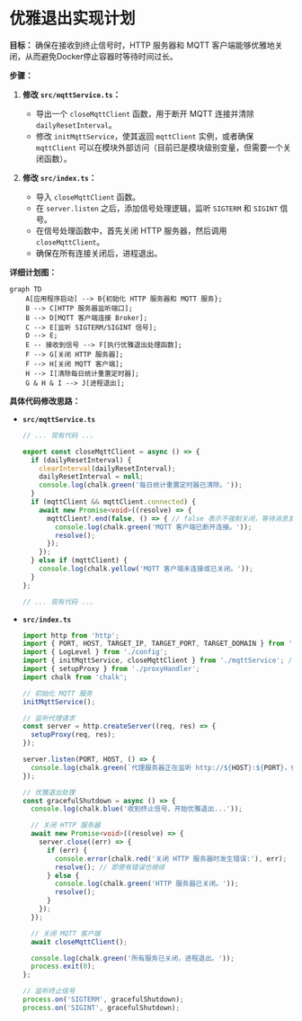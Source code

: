 # 优雅退出实现计划

**目标：** 确保在接收到终止信号时，HTTP 服务器和 MQTT 客户端能够优雅地关闭，从而避免Docker停止容器时等待时间过长。

**步骤：**

1.  **修改 `src/mqttService.ts`：**
    *   导出一个 `closeMqttClient` 函数，用于断开 MQTT 连接并清除 `dailyResetInterval`。
    *   修改 `initMqttService`，使其返回 `mqttClient` 实例，或者确保 `mqttClient` 可以在模块外部访问（目前已是模块级别变量，但需要一个关闭函数）。

2.  **修改 `src/index.ts`：**
    *   导入 `closeMqttClient` 函数。
    *   在 `server.listen` 之后，添加信号处理逻辑，监听 `SIGTERM` 和 `SIGINT` 信号。
    *   在信号处理函数中，首先关闭 HTTP 服务器，然后调用 `closeMqttClient`。
    *   确保在所有连接关闭后，进程退出。

**详细计划图：**

```mermaid
graph TD
    A[应用程序启动] --> B{初始化 HTTP 服务器和 MQTT 服务};
    B --> C[HTTP 服务器监听端口];
    B --> D[MQTT 客户端连接 Broker];
    C --> E[监听 SIGTERM/SIGINT 信号];
    D --> E;
    E -- 接收到信号 --> F[执行优雅退出处理函数];
    F --> G[关闭 HTTP 服务器];
    F --> H[关闭 MQTT 客户端];
    H --> I[清除每日统计重置定时器];
    G & H & I --> J[进程退出];
```

**具体代码修改思路：**

*   **`src/mqttService.ts`**
    ```typescript
    // ... 现有代码 ...

    export const closeMqttClient = async () => {
      if (dailyResetInterval) {
        clearInterval(dailyResetInterval);
        dailyResetInterval = null;
        console.log(chalk.green('每日统计重置定时器已清除。'));
      }
      if (mqttClient && mqttClient.connected) {
        await new Promise<void>((resolve) => {
          mqttClient?.end(false, () => { // false 表示不强制关闭，等待消息发送完成
            console.log(chalk.green('MQTT 客户端已断开连接。'));
            resolve();
          });
        });
      } else if (mqttClient) {
        console.log(chalk.yellow('MQTT 客户端未连接或已关闭。'));
      }
    };

    // ... 现有代码 ...
    ```

*   **`src/index.ts`**
    ```typescript
    import http from 'http';
    import { PORT, HOST, TARGET_IP, TARGET_PORT, TARGET_DOMAIN } from './config';
    import { LogLevel } from './config';
    import { initMqttService, closeMqttClient } from './mqttService'; // 导入 closeMqttClient
    import { setupProxy } from './proxyHandler';
    import chalk from 'chalk';

    // 初始化 MQTT 服务
    initMqttService();

    // 监听代理请求
    const server = http.createServer((req, res) => {
      setupProxy(req, res);
    });

    server.listen(PORT, HOST, () => {
      console.log(chalk.green(`代理服务器正在监听 http://${HOST}:${PORT}，代理到 https://${TARGET_IP}:${TARGET_PORT} (Host: ${TARGET_DOMAIN})`));
    });

    // 优雅退出处理
    const gracefulShutdown = async () => {
      console.log(chalk.blue('收到终止信号，开始优雅退出...'));

      // 关闭 HTTP 服务器
      await new Promise<void>((resolve) => {
        server.close((err) => {
          if (err) {
            console.error(chalk.red('关闭 HTTP 服务器时发生错误:'), err);
            resolve(); // 即使有错误也继续
          } else {
            console.log(chalk.green('HTTP 服务器已关闭。'));
            resolve();
          }
        });
      });

      // 关闭 MQTT 客户端
      await closeMqttClient();

      console.log(chalk.green('所有服务已关闭，进程退出。'));
      process.exit(0);
    };

    // 监听终止信号
    process.on('SIGTERM', gracefulShutdown);
    process.on('SIGINT', gracefulShutdown);
